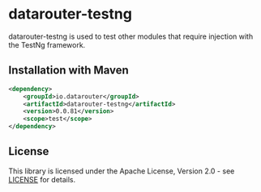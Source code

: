 # datarouter-testng

datarouter-testng is used to test other modules that require injection with the TestNg framework.

## Installation with Maven

```xml
<dependency>
	<groupId>io.datarouter</groupId>
	<artifactId>datarouter-testng</artifactId>
	<version>0.0.81</version>
	<scope>test</scope>
</dependency>
```

## License

This library is licensed under the Apache License, Version 2.0 - see [LICENSE](../LICENSE) for details.
